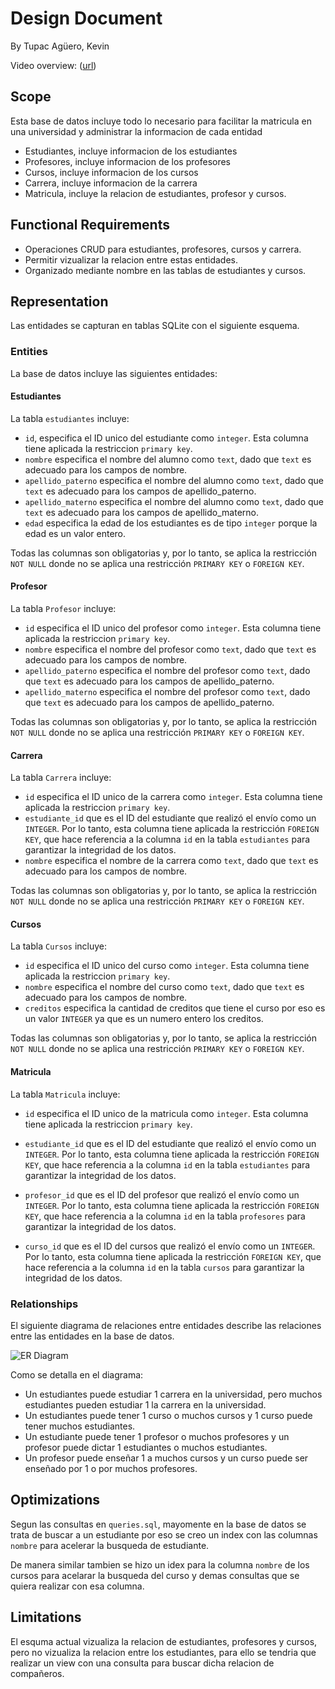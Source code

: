 # Design Document

By Tupac Agüero, Kevin

Video overview: ([url](https://youtu.be/yFpBwNbnUHM))

## Scope

Esta base de datos incluye todo lo necesario para facilitar la matricula en una universidad y administrar la informacion de cada entidad

* Estudiantes, incluye informacion de los estudiantes
* Profesores, incluye informacion de los profesores
* Cursos, incluye informacion de los cursos
* Carrera, incluye informacion de la carrera
* Matricula, incluye la relacion de estudiantes, profesor y cursos.

## Functional Requirements

* Operaciones CRUD para estudiantes, profesores, cursos y carrera.
* Permitir vizualizar la relacion entre estas entidades.
* Organizado mediante nombre en las tablas de estudiantes y cursos.

## Representation

Las entidades se capturan en tablas SQLite con el siguiente esquema.

### Entities

La base de datos incluye las siguientes entidades:

#### Estudiantes

La tabla `estudiantes` incluye:

* `id`, especifica el ID unico del estudiante como `integer`. Esta columna tiene aplicada la restriccion `primary key`.
* `nombre` especifica el nombre del alumno como `text`, dado que `text` es adecuado para los campos de nombre.
* `apellido_paterno` especifica el nombre del alumno como `text`, dado que `text` es adecuado para los campos de apellido_paterno.
* `apellido_materno` especifica el nombre del alumno como `text`, dado que `text` es adecuado para los campos de apellido_materno.
* `edad` especifica la edad de los estudiantes es de tipo `integer` porque la edad es un valor entero.

Todas las columnas son obligatorias y, por lo tanto, se aplica la restricción `NOT NULL` donde no se aplica una restricción `PRIMARY KEY` o `FOREIGN KEY`.

#### Profesor

La tabla `Profesor` incluye:

* `id` especifica el ID unico del profesor como `integer`. Esta columna tiene aplicada la restriccion `primary key`.
* `nombre` especifica el nombre del profesor como `text`, dado que `text` es adecuado para los campos de nombre.
* `apellido_paterno` especifica el nombre del profesor como `text`, dado que `text` es adecuado para los campos de apellido_paterno.
* `apellido_materno` especifica el nombre del profesor como `text`, dado que `text` es adecuado para los campos de apellido_paterno.

Todas las columnas son obligatorias y, por lo tanto, se aplica la restricción `NOT NULL` donde no se aplica una restricción `PRIMARY KEY` o `FOREIGN KEY`.

#### Carrera

La tabla `Carrera` incluye:

* `id` especifica el ID unico de la carrera como `integer`. Esta columna tiene aplicada la restriccion `primary key`.
* `estudiante_id` que es el ID del estudiante que realizó el envío como un `INTEGER`. Por lo tanto, esta columna tiene aplicada la restricción `FOREIGN KEY`, que hace referencia a la columna `id` en la tabla `estudiantes` para garantizar la integridad de los datos.
* `nombre` especifica el nombre de la carrera como `text`, dado que `text` es adecuado para los campos de nombre.

Todas las columnas son obligatorias y, por lo tanto, se aplica la restricción `NOT NULL` donde no se aplica una restricción `PRIMARY KEY` o `FOREIGN KEY`.

#### Cursos

La tabla `Cursos` incluye:

* `id` especifica el ID unico del curso como `integer`. Esta columna tiene aplicada la restriccion `primary key`.
* `nombre` especifica el nombre del curso como `text`, dado que `text` es adecuado para los campos de nombre.
* `creditos` especifica la cantidad de creditos que tiene el curso por eso es un valor  `INTEGER` ya que es un numero entero los creditos.

Todas las columnas son obligatorias y, por lo tanto, se aplica la restricción `NOT NULL` donde no se aplica una restricción `PRIMARY KEY` o `FOREIGN KEY`.

#### Matricula

La tabla `Matricula` incluye:

* `id` especifica el ID unico de la matricula como `integer`. Esta columna tiene aplicada la restriccion `primary key`.

* `estudiante_id` que es el ID del estudiante que realizó el envío como un `INTEGER`. Por lo tanto, esta columna tiene aplicada la restricción `FOREIGN KEY`, que hace referencia a la columna `id` en la tabla `estudiantes` para garantizar la integridad de los datos.

* `profesor_id` que es el ID del profesor que realizó el envío como un `INTEGER`. Por lo tanto, esta columna tiene aplicada la restricción `FOREIGN KEY`, que hace referencia a la columna `id` en la tabla `profesores` para garantizar la integridad de los datos.

* `curso_id` que es el ID del cursos que realizó el envío como un `INTEGER`. Por lo tanto, esta columna tiene aplicada la restricción `FOREIGN KEY`, que hace referencia a la columna `id` en la tabla `cursos` para garantizar la integridad de los datos.

### Relationships

El siguiente diagrama de relaciones entre entidades describe las relaciones entre las entidades en la base de datos.

![ER Diagram](diagram.png)

Como se detalla en el diagrama:

* Un estudiantes puede estudiar 1 carrera en la universidad, pero muchos estudiantes pueden estudiar 1 la carrera en la universidad.
* Un estudiantes puede tener 1 curso o muchos cursos y 1 curso puede tener muchos estudiantes.
*  Un estudiante puede tener 1 profesor o muchos profesores y un profesor puede dictar 1 estudiantes o muchos estudiantes.
* Un profesor puede enseñar 1 a muchos cursos y un curso puede ser enseñado por 1 o por muchos profesores.

## Optimizations

Segun las consultas en `queries.sql`, mayomente en la base de datos se trata de buscar a un estudiante por eso se creo un index con las columnas `nombre` para acelerar la busqueda de estudiante.

De manera similar tambien se hizo un idex para la columna `nombre` de los cursos para acelarar la busqueda del curso y demas consultas que se quiera realizar con esa columna.

## Limitations

El esquma actual vizualiza la relacion de estudiantes, profesores y cursos, pero no vizualiza la relacion entre los estudiantes, para ello se tendria que realizar un view con una consulta para buscar dicha relacion de compañeros.
